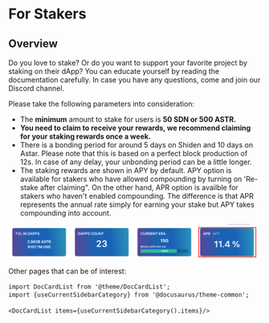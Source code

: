 # For Stakers

## Overview

Do you love to stake? Or do you want to support your favorite project by staking on their dApp? You can educate yourself by reading the documentation carefully. In case you have any questions, come and join our Discord channel.

Please take the following parameters into consideration:

- The **minimum** amount to stake for users is **50 SDN or 500 ASTR.**
- **You need to claim to receive your rewards, we recommend claiming for your staking rewards once a week.**
- There is a bonding period for around 5 days on Shiden and 10 days on Astar. Please note that this is based on a perfect block production of 12s. In case of any delay, your unbonding period can be a little longer.
- The staking rewards are shown in APY by default. APY option is available for stakers who have allowed compounding by turning on 'Re-stake after claiming". On the other hand, APR option is availble for stakers who haven't enabled compounding. The difference is that APR represents the annual rate simply for earning your stake but APY takes compounding into account. 

![12](img/12.png)

Other pages that can be of interest:

```mdx-code-block
import DocCardList from '@theme/DocCardList';
import {useCurrentSidebarCategory} from '@docusaurus/theme-common';

<DocCardList items={useCurrentSidebarCategory().items}/>
```
